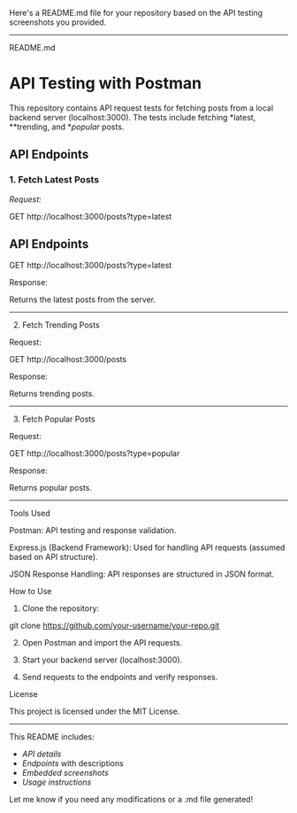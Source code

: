 ﻿Here's a README.md file for your repository based on the API testing screenshots you provided.


---

README.md

# API Testing with Postman


This repository contains API request tests for fetching posts from a local backend server (localhost:3000). The tests include fetching *latest, **trending, and **popular* posts.

## API Endpoints

### 1. Fetch Latest Posts
*Request:*

GET http://localhost:3000/posts?type=latest

## API Endpoints


GET http://localhost:3000/posts?type=latest

Response:

Returns the latest posts from the server.





---

2. Fetch Trending Posts

Request:

GET http://localhost:3000/posts

Response:

Returns trending posts.





---

3. Fetch Popular Posts

Request:

GET http://localhost:3000/posts?type=popular

Response:

Returns popular posts.





---

Tools Used

Postman: API testing and response validation.

Express.js (Backend Framework): Used for handling API requests (assumed based on API structure).

JSON Response Handling: API responses are structured in JSON format.


How to Use

1. Clone the repository:

git clone https://github.com/your-username/your-repo.git


2. Open Postman and import the API requests.


3. Start your backend server (localhost:3000).


4. Send requests to the endpoints and verify responses.



License

This project is licensed under the MIT License.

---

This README includes:  
- *API details*  
- *Endpoints* with descriptions  
- *Embedded screenshots*  
- *Usage instructions*  

Let me know if you need any modifications or a .md file generated!
